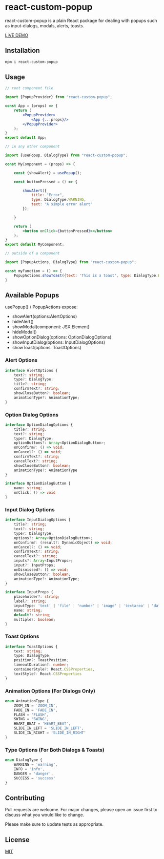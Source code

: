 # react-custom-popup

react-custom-popup is a plain React package for dealing with popups such as input-dialogs, modals, alerts, toasts.

[LIVE DEMO](https://rafaa17.github.io/react-custom-modal/)

## Installation

```bash
npm i react-custom-popup
```

## Usage

```jsx padded
// root component file

import {PopupProvider} from "react-custom-popup";

const App = (props) => {
    return (
        <PopupProvider>
            <App {...props}/>
        </PopupProvider>
    );
}
export default App;
```

```jsx padded
// in any other component

import {usePopup, DialogType} from "react-custom-popup";

const MyComponent = (props) => {

    const {showAlert} = usePopup();

    const buttonPressed = () => {

        showAlert({
            title: "Error",
            type: DialogType.WARNING,
            text: "A simple error alert"
        });

    }

    return (
        <button onClick={buttonPressed}></button>
    );
}
export default MyComponent;
```

```jsx padded
// outside of a component

import {PopupActions, DialogType} from "react-custom-popup";

const myFunction = () => {
    PopupActions.showToast({text: 'This is a toast', type: DialogType.WARNING})
}
```

## Available Popups

usePopup() / PopupActions expose:

*   showAlert(options:AlertOptions)
*   hideAlert()
*   showModal(component: JSX.Element)
*   hideModal()
*   showOptionDialog(options: OptionDialogOptions)
*   showInputDialog(options: InputDialogOptions)
*   showToast(options: ToastOptions)

### Alert Options

```typescript
interface AlertOptions {
    text?: string;
    type?: DialogType;
    title?: string;
    confirmText?: string;
    showCloseButton?: boolean;
    animationType?: AnimationType;
}
```

### Option Dialog Options

```typescript
interface OptionDialogOptions {
    title?: string,
    text?: string;
    type?: DialogType;
    optionButtons?: Array<OptionDialogButton>;
    onConfirm?: () => void;
    onCancel?: () => void;
    confirmText?: string;
    cancelText?: string;
    showCloseButton?: boolean;
    animationType?: AnimationType
}

interface OptionDialogButton {
    name: string;
    onClick: () => void
}
```

### Input Dialog Options

```typescript
interface InputDialogOptions {
    title?: string;
    text?: string;
    type?: DialogType;
    options?: Array<OptionDialogButton>;
    onConfirm?: (result?: DynamicObject) => void;
    onCancel?: () => void;
    confirmText?: string;
    cancelText?: string;
    inputs?: Array<InputProps>;
    input?: InputProps;
    onDismissed?: () => void;
    showCloseButton?: boolean;
    animationType?: AnimationType;
}

interface InputProps {
    placeholder?: string;
    label?: string;
    inputType: 'text' | 'file' | 'number' | 'image' | 'textarea' | 'date';
    name: string;
    default?: string;
    multiple?: boolean;
}
```

### Toast Options

```typescript
interface ToastOptions {
    text: string;
    type: DialogType;
    position?: ToastPosition;
    timeoutDuration?: number;
    containerStyle?: React.CSSProperties,
    textStyle?: React.CSSProperties
}
```

### Animation Options (For Dialogs Only)

```typescript
enum AnimationType {
    ZOOM_IN = 'ZOOM_IN',
    FADE_IN = 'FADE_IN',
    FLASH = 'FLASH',
    SWING = 'SWING',
    HEART_BEAT = 'HEART_BEAT',
    SLIDE_IN_LEFT = 'SLIDE_IN_LEFT',
    SLIDE_IN_RIGHT = 'SLIDE_IN_RIGHT'
}
````

### Type Options (For Both Dialogs & Toasts)
```typescript
enum DialogType {
    WARNING = 'warning',
    INFO = 'info',
    DANGER = 'danger',
    SUCCESS = 'success'
}
```

## Contributing
Pull requests are welcome. For major changes, please open an issue first to discuss what you would like to change.

Please make sure to update tests as appropriate.

## License
[MIT](https://choosealicense.com/licenses/mit/)